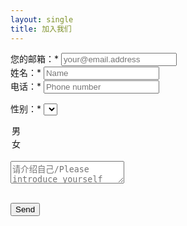 ```yaml
---
layout: single
title: 加入我们
---
```




<form method="POST" action="http://formspree.io/song.xie@gmail.com">
  您的邮箱：*
  <input type="email" name="email" placeholder="your@email.address" required> <br>
  姓名：*
  <input type="text" name="name" placeholder="Name" required>  <br>
  电话：*
  <input type="text" name="phone" placeholder="Phone number" required>  <br> 
  
  性别：* 
  <select name="gender">
  <option value="Male">男</option>
  <option value="Female">女</option>
  </select>
  <br>
 
  <textarea name="self-introduction" placeholder="请介绍自己/Please introduce yourself" ></textarea> <br><br>
  <button type="submit">Send</button>
</form>
